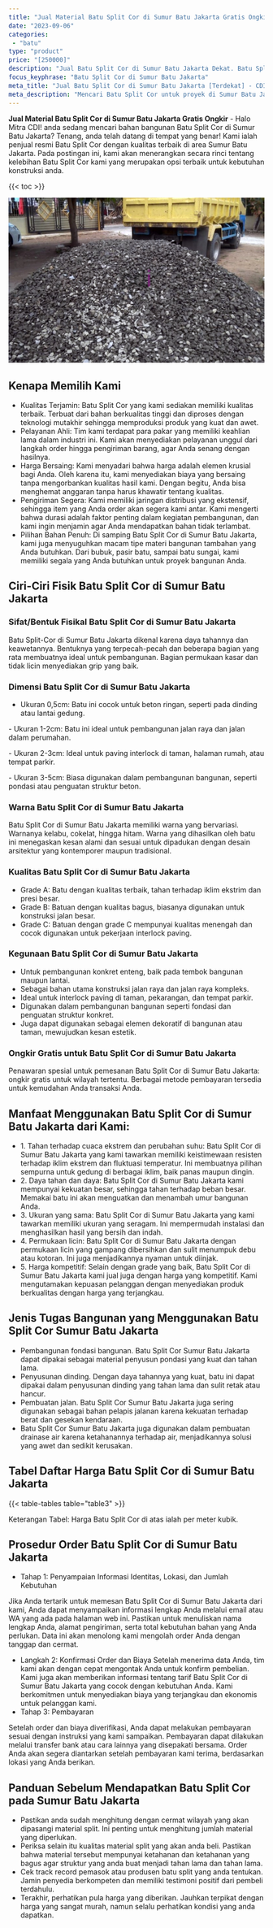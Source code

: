 ```yaml
---
title: "Jual Material Batu Split Cor di Sumur Batu Jakarta Gratis Ongkir"
date: "2023-09-06"
categories:
 - "batu"
type: "product"
price: "[250000]"
description: "Jual Batu Split Cor di Sumur Batu Jakarta Dekat. Batu Split Cor ini sering digunakan dalam proyek konstruksi sebagai material cor beton yang berkualitas dan awet. Silakan hubungi kami untuk informasi lebih lanjut."
focus_keyphrase: "Batu Split Cor di Sumur Batu Jakarta"
meta_title: "Jual Batu Split Cor di Sumur Batu Jakarta [Terdekat] - CDI"
meta_description: "Mencari Batu Split Cor untuk proyek di Sumur Batu Jakarta? Kami menyediakan Batu Split Cor berkualitas untuk campuran beton. Raih penawaran terbaik sekarang."
---
```


**Jual Material Batu Split Cor di Sumur Batu Jakarta Gratis Ongkir** - Halo Mitra CDI! anda sedang mencari bahan bangunan Batu Split Cor di Sumur Batu Jakarta? Tenang, anda telah datang di tempat yang benar! Kami ialah penjual resmi Batu Split Cor dengan kualitas terbaik di area Sumur Batu Jakarta. Pada postingan ini, kami akan menerangkan secara rinci tentang kelebihan Batu Split Cor kami yang merupakan opsi terbaik untuk kebutuhan konstruksi anda.

{{< toc >}}

![Jual Material Batu Split Cor di Sumur Batu Jakarta Gratis Ongkir](/images/batu/batu-split-26.jpg)

## Kenapa Memilih Kami

*   Kualitas Terjamin: Batu Split Cor yang kami sediakan memiliki kualitas terbaik. Terbuat dari bahan berkualitas tinggi dan diproses dengan teknologi mutakhir sehingga memproduksi produk yang kuat dan awet.
*   Pelayanan Ahli: Tim kami terdapat para pakar yang memiliki keahlian lama dalam industri ini. Kami akan menyediakan pelayanan unggul dari langkah order hingga pengiriman barang, agar Anda senang dengan hasilnya.
*   Harga Bersaing: Kami menyadari bahwa harga adalah elemen krusial bagi Anda. Oleh karena itu, kami menyediakan biaya yang bersaing tanpa mengorbankan kualitas hasil kami. Dengan begitu, Anda bisa menghemat anggaran tanpa harus khawatir tentang kualitas.
*   Pengiriman Segera: Kami memiliki jaringan distribusi yang ekstensif, sehingga item yang Anda order akan segera kami antar. Kami mengerti bahwa durasi adalah faktor penting dalam kegiatan pembangunan, dan kami ingin menjamin agar Anda mendapatkan bahan tidak terlambat.
*   Pilihan Bahan Penuh: Di samping Batu Split Cor di Sumur Batu Jakarta, kami juga menyuguhkan macam tipe materi bangunan tambahan yang Anda butuhkan. Dari bubuk, pasir batu, sampai batu sungai, kami memiliki segala yang Anda butuhkan untuk proyek bangunan Anda.

## Ciri-Ciri Fisik Batu Split Cor di Sumur Batu Jakarta

### Sifat/Bentuk Fisikal Batu Split Cor di Sumur Batu Jakarta

Batu Split-Cor di Sumur Batu Jakarta dikenal karena daya tahannya dan keawetannya. Bentuknya yang terpecah-pecah dan beberapa bagian yang rata membuatnya ideal untuk pembangunan. Bagian permukaan kasar dan tidak licin menyediakan grip yang baik.

### Dimensi Batu Split Cor di Sumur Batu Jakarta

- Ukuran 0,5cm: Batu ini cocok untuk beton ringan, seperti pada dinding atau lantai gedung.  

\- Ukuran 1-2cm: Batu ini ideal untuk pembangunan jalan raya dan jalan dalam perumahan.  

\- Ukuran 2-3cm: Ideal untuk paving interlock di taman, halaman rumah, atau tempat parkir.  

\- Ukuran 3-5cm: Biasa digunakan dalam pembangunan bangunan, seperti pondasi atau penguatan struktur beton.

### Warna Batu Split Cor di Sumur Batu Jakarta

Batu Split Cor di Sumur Batu Jakarta memiliki warna yang bervariasi. Warnanya kelabu, cokelat, hingga hitam. Warna yang dihasilkan oleh batu ini menegaskan kesan alami dan sesuai untuk dipadukan dengan desain arsitektur yang kontemporer maupun tradisional.

### Kualitas Batu Split Cor di Sumur Batu Jakarta

*   Grade A: Batu dengan kualitas terbaik, tahan terhadap iklim ekstrim dan presi besar.
*   Grade B: Batuan dengan kualitas bagus, biasanya digunakan untuk konstruksi jalan besar.
*   Grade C: Batuan dengan grade C mempunyai kualitas menengah dan cocok digunakan untuk pekerjaan interlock paving.

### Kegunaan Batu Split Cor di Sumur Batu Jakarta

*   Untuk pembangunan konkret enteng, baik pada tembok bangunan maupun lantai.
*   Sebagai bahan utama konstruksi jalan raya dan jalan raya kompleks.
*   Ideal untuk interlock paving di taman, pekarangan, dan tempat parkir.
*   Digunakan dalam pembangunan bangunan seperti fondasi dan penguatan struktur konkret.
*   Juga dapat digunakan sebagai elemen dekoratif di bangunan atau taman, mewujudkan kesan estetik.

### Ongkir Gratis untuk Batu Split Cor di Sumur Batu Jakarta

Penawaran spesial untuk pemesanan Batu Split Cor di Sumur Batu Jakarta: ongkir gratis untuk wilayah tertentu. Berbagai metode pembayaran tersedia untuk kemudahan Anda transaksi Anda.

## Manfaat Menggunakan Batu Split Cor di Sumur Batu Jakarta dari Kami:

*   1\. Tahan terhadap cuaca ekstrem dan perubahan suhu: Batu Split Cor di Sumur Batu Jakarta yang kami tawarkan memiliki keistimewaan resisten terhadap iklim ekstrem dan fluktuasi temperatur. Ini membuatnya pilihan sempurna untuk gedung di berbagai iklim, baik panas maupun dingin.
*   2\. Daya tahan dan daya: Batu Split Cor di Sumur Batu Jakarta kami mempunyai kekuatan besar, sehingga tahan terhadap beban besar. Memakai batu ini akan menguatkan dan menambah umur bangunan Anda.
*   3\. Ukuran yang sama: Batu Split Cor di Sumur Batu Jakarta yang kami tawarkan memiliki ukuran yang seragam. Ini mempermudah instalasi dan menghasilkan hasil yang bersih dan indah.
*   4\. Permukaan licin: Batu Split Cor di Sumur Batu Jakarta dengan permukaan licin yang gampang dibersihkan dan sulit menumpuk debu atau kotoran. Ini juga menjadikannya nyaman untuk diinjak.
*   5\. Harga  kompetitif: Selain dengan grade yang baik, Batu Split Cor di Sumur Batu Jakarta kami jual juga dengan harga yang kompetitif. Kami mengutamakan kepuasan pelanggan dengan menyediakan produk berkualitas dengan harga yang terjangkau.

## Jenis Tugas Bangunan yang Menggunakan Batu Split Cor Sumur Batu Jakarta

*   Pembangunan fondasi bangunan. Batu Split Cor Sumur Batu Jakarta dapat dipakai sebagai material penyusun pondasi yang kuat dan tahan lama.
*   Penyusunan dinding. Dengan daya tahannya yang kuat, batu ini dapat dipakai dalam penyusunan dinding yang tahan lama dan sulit retak atau hancur.
*   Pembuatan jalan. Batu Split Cor Sumur Batu Jakarta juga sering digunakan sebagai bahan pelapis jalanan karena kekuatan terhadap berat dan gesekan kendaraan.
*   Batu Split Cor Sumur Batu Jakarta juga digunakan dalam pembuatan drainase air karena ketahanannya terhadap air, menjadikannya solusi yang awet dan sedikit kerusakan.

## Tabel Daftar Harga Batu Split Cor di Sumur Batu Jakarta

{{< table-tables table="table3" >}}

Keterangan Tabel: Harga Batu Split Cor di atas ialah per meter kubik.

## Prosedur Order Batu Split Cor di Sumur Batu Jakarta

*   Tahap 1: Penyampaian Informasi Identitas, Lokasi, dan Jumlah Kebutuhan

Jika Anda tertarik untuk memesan Batu Split Cor di Sumur Batu Jakarta dari kami, Anda dapat menyampaikan informasi lengkap Anda melalui email atau WA yang ada pada halaman web ini. Pastikan untuk menuliskan nama lengkap Anda, alamat pengiriman, serta total kebutuhan bahan yang Anda perlukan. Data ini akan menolong kami mengolah order Anda dengan tanggap dan cermat.
*   Langkah 2: Konfirmasi Order dan Biaya
Setelah menerima data Anda, tim kami akan dengan cepat mengontak Anda untuk konfirm pembelian. Kami juga akan memberikan informasi tentang tarif Batu Split Cor di Sumur Batu Jakarta yang cocok dengan kebutuhan Anda. Kami berkomitmen untuk menyediakan biaya yang terjangkau dan ekonomis untuk pelanggan kami.
*   Tahap 3: Pembayaran

Setelah order dan biaya diverifikasi, Anda dapat melakukan pembayaran sesuai dengan instruksi yang kami sampaikan. Pembayaran dapat dilakukan melalui transfer bank atau cara lainnya yang disepakati bersama. Order Anda akan segera diantarkan setelah pembayaran kami terima, berdasarkan lokasi yang Anda berikan.

## Panduan Sebelum Mendapatkan Batu Split Cor pada Sumur Batu Jakarta

*   Pastikan anda sudah menghitung dengan cermat wilayah yang akan dipasangi material split. Ini penting untuk menghitung jumlah material yang diperlukan.
*   Periksa selain itu kualitas material split yang akan anda beli. Pastikan bahwa material tersebut mempunyai ketahanan dan ketahanan yang bagus agar struktur yang anda buat menjadi tahan lama dan tahan lama.
*   Cek track record pemasok atau produsen batu split yang anda tentukan. Jamin penyedia berkompeten dan memiliki testimoni positif dari pembeli terdahulu.
*   Terakhir, perhatikan pula harga yang diberikan. Jauhkan terpikat dengan harga yang sangat murah, namun selalu perhatikan kondisi yang anda dapatkan.